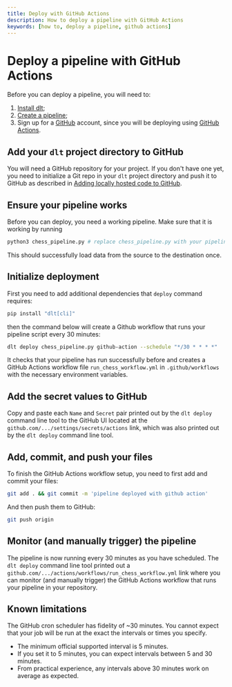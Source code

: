 ```yaml
---
title: Deploy with GitHub Actions
description: How to deploy a pipeline with GitHub Actions
keywords: [how to, deploy a pipeline, github actions]
---
```


# Deploy a pipeline with GitHub Actions

Before you can deploy a pipeline, you will need to:
  1. [Install dlt](../../reference/installation.md);
  2. [Create a pipeline](../create-a-pipeline.md);
  3. Sign up for a [GitHub](https://github.com) account, since you will be deploying using
[GitHub Actions](https://github.com/features/actions).

## Add your `dlt` project directory to GitHub

You will need a GitHub repository for your project. If you don't have one yet, you need to
initialize a Git repo in your `dlt` project directory and push it to GitHub as described in
[Adding locally hosted code to GitHub](https://docs.github.com/en/get-started/importing-your-projects-to-github/importing-source-code-to-github/adding-locally-hosted-code-to-github).

## Ensure your pipeline works

Before you can deploy, you need a working pipeline. Make sure that it is working by running

```sh
python3 chess_pipeline.py # replace chess_pipeline.py with your pipeline file
```

This should successfully load data from the source to the destination once.

## Initialize deployment
First you need to add additional dependencies that `deploy` command requires:
```sh
pip install "dlt[cli]"
```
then the command below will create a Github workflow that runs your pipeline script every 30 minutes:
```sh
dlt deploy chess_pipeline.py github-action --schedule "*/30 * * * *"
```

It checks that your pipeline has run successfully before and creates a GitHub Actions
workflow file `run_chess_workflow.yml` in `.github/workflows` with the necessary environment
variables.

## Add the secret values to GitHub

Copy and paste each `Name` and `Secret` pair printed out by the `dlt deploy` command line tool to
the GitHub UI located at the `github.com/.../settings/secrets/actions` link, which was also printed
out by the `dlt deploy` command line tool.

## Add, commit, and push your files

To finish the GitHub Actions workflow setup, you need to first add and commit your files:

```sh
git add . && git commit -m 'pipeline deployed with github action'
```

And then push them to GitHub:

```sh
git push origin
```

## Monitor (and manually trigger) the pipeline

The pipeline is now running every 30 minutes as you have scheduled. The `dlt deploy` command line
tool printed out a `github.com/.../actions/workflows/run_chess_workflow.yml` link where you can
monitor (and manually trigger) the GitHub Actions workflow that runs your pipeline in your
repository.

## Known limitations

The GitHub cron scheduler has fidelity of ~30 minutes. You cannot expect that your job will be run
at the exact the intervals or times you specify.

- The minimum official supported interval is 5 minutes.
- If you set it to 5 minutes, you can expect intervals between 5 and 30 minutes.
- From practical experience, any intervals above 30 minutes work on average as expected.

